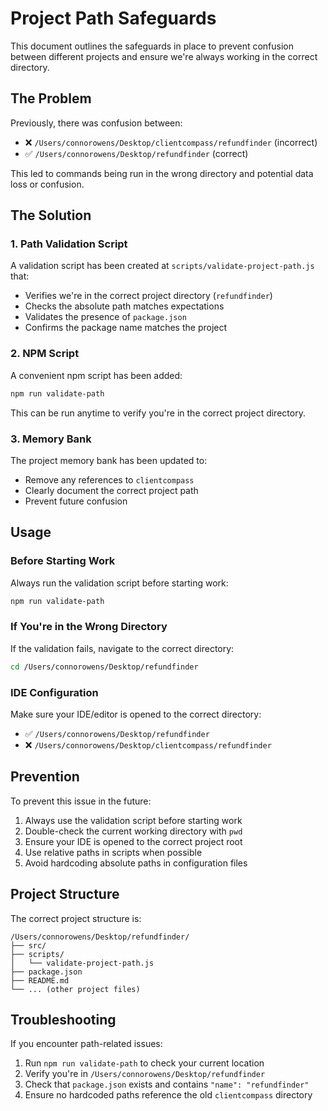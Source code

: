 # Project Path Safeguards

This document outlines the safeguards in place to prevent confusion between different projects and ensure we're always working in the correct directory.

## The Problem

Previously, there was confusion between:
- ❌ `/Users/connorowens/Desktop/clientcompass/refundfinder` (incorrect)
- ✅ `/Users/connorowens/Desktop/refundfinder` (correct)

This led to commands being run in the wrong directory and potential data loss or confusion.

## The Solution

### 1. Path Validation Script

A validation script has been created at `scripts/validate-project-path.js` that:
- Verifies we're in the correct project directory (`refundfinder`)
- Checks the absolute path matches expectations
- Validates the presence of `package.json`
- Confirms the package name matches the project

### 2. NPM Script

A convenient npm script has been added:
```bash
npm run validate-path
```

This can be run anytime to verify you're in the correct project directory.

### 3. Memory Bank

The project memory bank has been updated to:
- Remove any references to `clientcompass`
- Clearly document the correct project path
- Prevent future confusion

## Usage

### Before Starting Work
Always run the validation script before starting work:
```bash
npm run validate-path
```

### If You're in the Wrong Directory
If the validation fails, navigate to the correct directory:
```bash
cd /Users/connorowens/Desktop/refundfinder
```

### IDE Configuration
Make sure your IDE/editor is opened to the correct directory:
- ✅ `/Users/connorowens/Desktop/refundfinder`
- ❌ `/Users/connorowens/Desktop/clientcompass/refundfinder`

## Prevention

To prevent this issue in the future:
1. Always use the validation script before starting work
2. Double-check the current working directory with `pwd`
3. Ensure your IDE is opened to the correct project root
4. Use relative paths in scripts when possible
5. Avoid hardcoding absolute paths in configuration files

## Project Structure

The correct project structure is:
```
/Users/connorowens/Desktop/refundfinder/
├── src/
├── scripts/
│   └── validate-project-path.js
├── package.json
├── README.md
└── ... (other project files)
```

## Troubleshooting

If you encounter path-related issues:
1. Run `npm run validate-path` to check your current location
2. Verify you're in `/Users/connorowens/Desktop/refundfinder`
3. Check that `package.json` exists and contains `"name": "refundfinder"`
4. Ensure no hardcoded paths reference the old `clientcompass` directory
